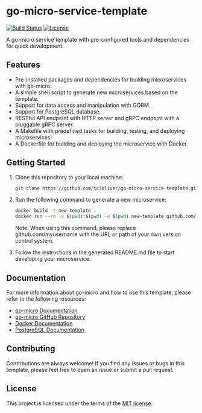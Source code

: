 # go-micro-service-template

[![Build Status](https://travis-ci.com/example/go-micro-service-template.svg?branch=main)](https://travis-ci.com/example/go-micro-service-template)
[![License](https://img.shields.io/badge/License-MIT-blue.svg)](https://opensource.org/licenses/MIT)

A go-micro service template with pre-configured tools and dependencies for quick development.

## Features

- Pre-installed packages and dependencies for building microservices with go-micro.
- A simple shell script to generate new microservices based on the template.
- Support for data access and manipulation with GORM.
- Support for PostgreSQL database.
- RESTful API endpoint with HTTP server and gRPC endpoint with a pluggable gRPC server.
- A Makefile with predefined tasks for building, testing, and deploying microservices.
- A Dockerfile for building and deploying the microservice with Docker.

## Getting Started

1. Clone this repository to your local machine:

    ```bash
    git clone https://github.com/tc3oliver/go-micro-service-template.git
    ```

2. Run the following command to generate a new microservice:

    ```bash
    docker build -t new-template .
    docker run --rm -v $(pwd):$(pwd) -w $(pwd) new-template github.com/myusername <service-name>
    ```

    Note: When using this command, please replace github.com/myusername with the URL or path of your own version control system.

3. Follow the instructions in the generated README.md file to start developing your microservice.

## Documentation

For more information about go-micro and how to use this template, please refer to the following resources:

- [go-micro Documentation](https://go-micro.dev/docs/)
- [go-micro GitHub Repository](https://github.com/asim/go-micro)
- [Docker Documentation](https://docs.docker.com/)
- [PostgreSQL Documentation](https://www.postgresql.org/docs/)

## Contributing

Contributions are always welcome! If you find any issues or bugs in this template, please feel free to open an issue or submit a pull request.

## License

This project is licensed under the terms of the [MIT license](LICENSE).